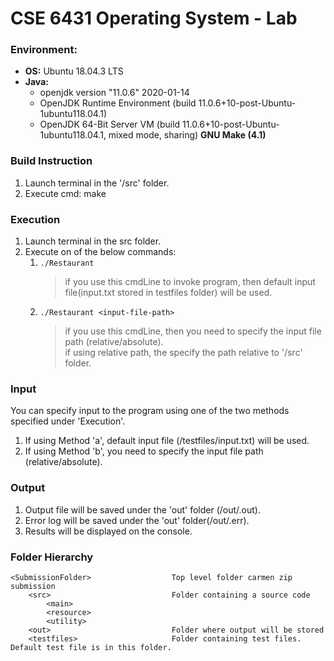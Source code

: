 # CSE 6431 Operating System - Lab

### Environment:
* **OS:** Ubuntu 18.04.3 LTS
* **Java:**
    * openjdk version "11.0.6" 2020-01-14
    * OpenJDK Runtime Environment (build 11.0.6+10-post-Ubuntu-1ubuntu118.04.1)
    * OpenJDK 64-Bit Server VM (build 11.0.6+10-post-Ubuntu-1ubuntu118.04.1, mixed mode, sharing)
**GNU Make (4.1)**

### Build Instruction
1. Launch terminal in the '<SubmissionFolder>/src' folder.
1. Execute cmd: make

### Execution
1. Launch terminal in the src folder.
1. Execute on of the below commands:
    1. `./Restaurant` <br/>
        >if you use this cmdLine to invoke program, then default input file(input.txt stored in testfiles folder) will be used.
    1. `./Restaurant <input-file-path>` <br/>
        >if you use this cmdLine, then you need to specify the input file path (relative/absolute). <br/>
        >if using relative path, the specify the path relative to '<SubmissionFolder>/src' folder.

### Input
You can specify input to the program using one of the two methods specified under 'Execution'. <br/>
1. If using Method 'a', default input file (/testfiles/input.txt) will be used.
2. If using Method 'b', you need to specify the input file path (relative/absolute).

### Output
1. Output file will be saved under the 'out' folder (<SubmissionFolder>/out/<inputFileName>.out).
1. Error log will be saved under the 'out' folder(<SubmissionFolder>/out/<inputFileName>.err).
1. Results will be displayed on the console.

### Folder Hierarchy
    <SubmissionFolder>                  Top level folder carmen zip submission
        <src>                           Folder containing a source code
            <main>
            <resource>
            <utility>
        <out>                           Folder where output will be stored
        <testfiles>                     Folder containing test files. Default test file is in this folder.




